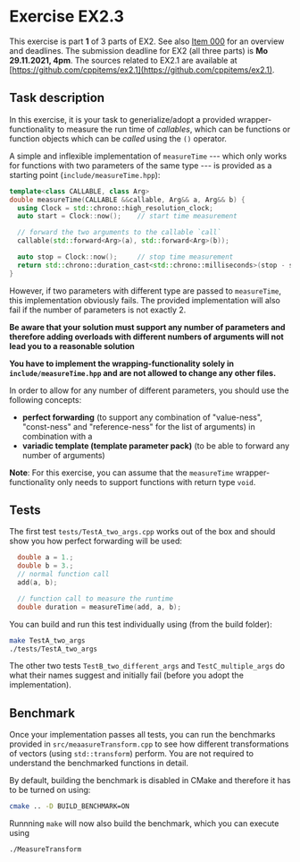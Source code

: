 # Exercise EX2.3

This exercise is part **1** of 3 parts of EX2. See also [Item 000](https://cppitems.github.io/#/item/000) for an overview and deadlines. The submission deadline for EX2 (all three parts) is **Mo 29.11.2021, 4pm**. The sources related to EX2.1 are available at [https://github.com/cppitems/ex2.1](https://github.com/cppitems/ex2.1).

## Task description

In this exercise, it is your task to generialize/adopt a provided wrapper-functionality to measure the run time of *callables*, which can be functions or function objects which can be *called* using the `()` operator.

A simple and inflexible implementation of `measureTime` --- which only works for functions with two parameters of the same type --- is provided as a starting point (`include/measureTime.hpp`):

```C++
template<class CALLABLE, class Arg>
double measureTime(CALLABLE &&callable, Arg&& a, Arg&& b) {
  using Clock = std::chrono::high_resolution_clock;
  auto start = Clock::now();    // start time measurement

  // forward the two arguments to the callable `call`
  callable(std::forward<Arg>(a), std::forward<Arg>(b));

  auto stop = Clock::now();     // stop time measurement
  return std::chrono::duration_cast<std::chrono::milliseconds>(stop - start).count();
}
```

However, if two parameters with different type are passed to `measureTime`, this implementation obviously fails.
The provided implementation will also fail if the number of parameters is not exactly 2.

**Be aware that your solution must support any number of parameters and therefore adding overloads with different numbers of arguments will not lead you to a reasonable solution**

**You have to implement the wrapping-functionality solely in `include/measureTime.hpp` and are not allowed to change any other files.**

In order to allow for any number of different parameters, you should use the following concepts:

- **perfect forwarding** (to support any combination of "value-ness", "const-ness" and "reference-ness" for the list of arguments) in combination with a
- **variadic template (template parameter pack)** (to be able to forward any number of arguments)

**Note**: For this exercise, you can assume that the `measureTime` wrapper-functionality only needs to support functions with return type `void`.

## Tests

The first test `tests/TestA_two_args.cpp` works out of the box and should show you how perfect forwarding will be used:
```C++
  double a = 1.;
  double b = 3.;
  // normal function call
  add(a, b);

  // function call to measure the runtime
  double duration = measureTime(add, a, b);
```
You can build and run this test individually using (from the build folder):
```bash
make TestA_two_args 
./tests/TestA_two_args 
```

The other two tests `TestB_two_different_args` and `TestC_multiple_args` do what their names suggest and initially fail (before you adopt the implementation).

## Benchmark

Once your implementation passes all tests, you can run the benchmarks provided in `src/meaasureTransform.cpp` to see how different transformations of vectors (using `std::transform`) perform. You are not required to understand the benchmarked functions in detail.

By default, building the benchmark is disabled in CMake and therefore it has to be turned on using:
```bash
cmake .. -D BUILD_BENCHMARK=ON
```
Runnning `make` will now also build the benchmark, which you can execute using
```bash
./MeasureTransform
```